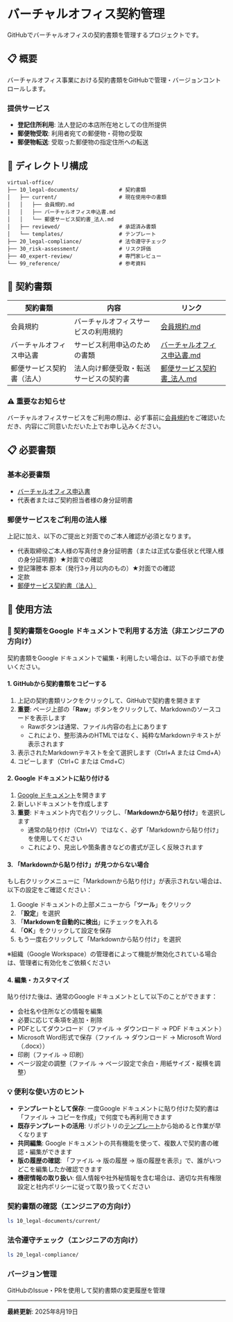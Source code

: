 # バーチャルオフィス契約管理

GitHubでバーチャルオフィスの契約書類を管理するプロジェクトです。

## 📋 概要

バーチャルオフィス事業における契約書類をGitHubで管理・バージョンコントロールします。

### 提供サービス
- **登記住所利用**: 法人登記の本店所在地としての住所提供
- **郵便物受取**: 利用者宛ての郵便物・荷物の受取
- **郵便物転送**: 受取った郵便物の指定住所への転送

## 📁 ディレクトリ構成

```
virtual-office/
├── 10_legal-documents/             # 契約書類
│   ├── current/                    # 現在使用中の書類
│   │   ├── 会員規約.md
│   │   ├── バーチャルオフィス申込書.md
│   │   └── 郵便サービス契約書_法人.md
│   ├── reviewed/                   # 承認済み書類
│   └── templates/                  # テンプレート
├── 20_legal-compliance/            # 法令遵守チェック
├── 30_risk-assessment/             # リスク評価
├── 40_expert-review/               # 専門家レビュー
└── 99_reference/                   # 参考資料
```

## 📄 契約書類

| 契約書類 | 内容 | リンク |
|---------|------|--------|
| 会員規約 | バーチャルオフィスサービスの利用規約 | [会員規約.md](10_legal-documents/current/会員規約.md) |
| バーチャルオフィス申込書 | サービス利用申込のための書類 | [バーチャルオフィス申込書.md](10_legal-documents/current/バーチャルオフィス申込書.md) |
| 郵便サービス契約書（法人） | 法人向け郵便受取・転送サービスの契約書 | [郵便サービス契約書_法人.md](10_legal-documents/current/郵便サービス契約書_法人.md) |

### ⚠️ 重要なお知らせ
バーチャルオフィスサービスをご利用の際は、必ず事前に[会員規約](10_legal-documents/current/会員規約.md)をご確認いただき、内容にご同意いただいた上でお申し込みください。

## 📋 必要書類

### 基本必要書類
- [バーチャルオフィス申込書](10_legal-documents/current/バーチャルオフィス申込書.md)
- 代表者またはご契約担当者様の身分証明書

### 郵便サービスをご利用の法人様
上記に加え、以下のご提出と対面でのご本人確認が必須となります。

- 代表取締役ご本人様の写真付き身分証明書（または正式な委任状と代理人様の身分証明書）★対面での確認
- 登記簿謄本 原本（発行3ヶ月以内のもの）★対面での確認
- 定款
- [郵便サービス契約書（法人）](10_legal-documents/current/郵便サービス契約書_法人.md)

## 🔧 使用方法

### 📝 契約書類をGoogle ドキュメントで利用する方法（非エンジニアの方向け）

契約書類をGoogle ドキュメントで編集・利用したい場合は、以下の手順でお使いください。

#### 1. GitHubから契約書類をコピーする

1. 上記の契約書類リンクをクリックして、GitHubで契約書を開きます
2. **重要**: ページ上部の「**Raw**」ボタンをクリックして、Markdownのソースコードを表示します
   - Rawボタンは通常、ファイル内容の右上にあります
   - これにより、整形済みのHTMLではなく、純粋なMarkdownテキストが表示されます
3. 表示されたMarkdownテキストを全て選択します（Ctrl+A または Cmd+A）
4. コピーします（Ctrl+C または Cmd+C）

#### 2. Google ドキュメントに貼り付ける

1. [Google ドキュメント](https://docs.google.com)を開きます
2. 新しいドキュメントを作成します
3. **重要**: ドキュメント内で右クリックし、「**Markdownから貼り付け**」を選択します
   - 通常の貼り付け（Ctrl+V）ではなく、必ず「Markdownから貼り付け」を使用してください
   - これにより、見出しや箇条書きなどの書式が正しく反映されます

#### 3. 「Markdownから貼り付け」が見つからない場合

もし右クリックメニューに「Markdownから貼り付け」が表示されない場合は、以下の設定をご確認ください：

1. Google ドキュメントの上部メニューから「**ツール**」をクリック
2. 「**設定**」を選択
3. 「**Markdownを自動的に検出**」にチェックを入れる
4. 「**OK**」をクリックして設定を保存
5. もう一度右クリックして「Markdownから貼り付け」を選択

※組織（Google Workspace）の管理者によって機能が無効化されている場合は、管理者に有効化をご依頼ください

#### 4. 編集・カスタマイズ

貼り付けた後は、通常のGoogle ドキュメントとして以下のことができます：

- 会社名や住所などの情報を編集
- 必要に応じて条項を追加・削除
- PDFとしてダウンロード（ファイル → ダウンロード → PDF ドキュメント）
- Microsoft Word形式で保存（ファイル → ダウンロード → Microsoft Word（.docx））
- 印刷（ファイル → 印刷）
- ページ設定の調整（ファイル → ページ設定で余白・用紙サイズ・縦横を調整）

### 💡 便利な使い方のヒント

- **テンプレートとして保存**: 一度Google ドキュメントに貼り付けた契約書は「ファイル → コピーを作成」で何度でも再利用できます
- **既存テンプレートの活用**: リポジトリの[テンプレート](10_legal-documents/templates/)から始めると作業が早くなります
- **共同編集**: Google ドキュメントの共有機能を使って、複数人で契約書の確認・編集ができます
- **版の履歴の確認**: 「ファイル → 版の履歴 → 版の履歴を表示」で、誰がいつどこを編集したか確認できます
- **機密情報の取り扱い**: 個人情報や社外秘情報を含む場合は、適切な共有権限設定と社内ポリシーに従って取り扱ってください

### 契約書類の確認（エンジニアの方向け）
```bash
ls 10_legal-documents/current/
```

### 法令遵守チェック（エンジニアの方向け）
```bash
ls 20_legal-compliance/
```

### バージョン管理
GitHubのIssue・PRを使用して契約書類の変更履歴を管理

---

**最終更新**: 2025年8月19日